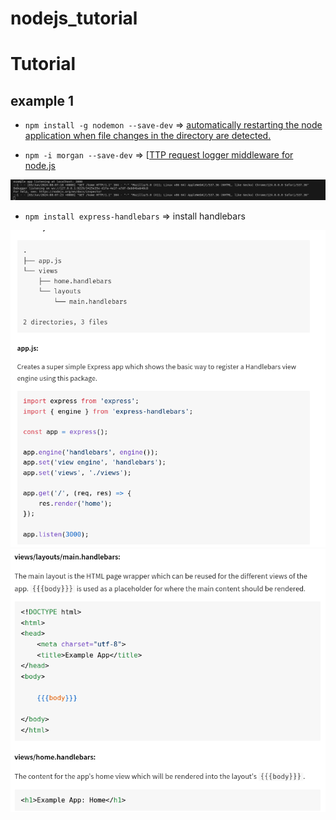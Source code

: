 # nodejs_tutorial

# Tutorial

## example 1

- `npm install -g nodemon --save-dev` => [automatically restarting the node application when file changes in the directory are detected.](https://www.npmjs.com/package/nodemon)

- `npm -i morgan --save-dev` => [[TTP request logger middleware for node.js](https://www.npmjs.com/package/morgan)

![image demo morgan](images/image.png)

- `npm install express-handlebars` => install handlebars

![image demo handlebars](images/image-1.png)
![image demo handlebars](images/image2.png)